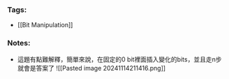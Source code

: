 ### Tags:
- [[Bit Manipulation]]
### Notes:
- 這題有點難解釋，簡單來說，在固定的0 bit裡面插入變化的bits，並且走n步就會是答案了
  ![[Pasted image 20241114211416.png]]